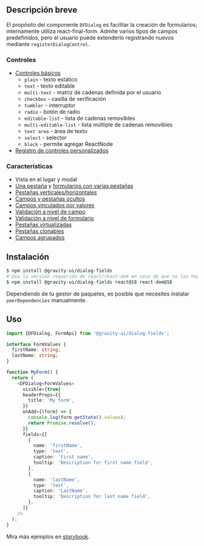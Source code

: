 ## Descripción breve

El propósito del componente `DFDialog` es facilitar la creación de formularios; internamente utiliza react-final-form.
Admite varios tipos de campos predefinidos, pero el usuario puede extenderlo registrando nuevos mediante `registerDialogControl`.

### Controles

- [Controles básicos](https://preview.yandexcloud.dev/dialog-fields/?path=/story/demo-00-base-controls)
  - `plain` - texto estático
  - `text` - texto editable
  - `multi-text` - matriz de cadenas definida por el usuario
  - `checkbox` - casilla de verificación
  - `tumbler` - interruptor
  - `radio` - botón de radio
  - `editable-list` - lista de cadenas removibles
  - `multi-editable-list` - lista múltiple de cadenas removibles
  - `text area` - área de texto
  - `select` - selector
  - `block` - permite agregar ReactNode
- [Registro de controles personalizados](https://preview.yandexcloud.dev/dialog-fields/?path=/story/tutorials-custom-control-registration)

### Características

- Vista en el lugar y modal
- [Una pestaña](https://preview.yandexcloud.dev/dialog-fields/?path=/story/demo-01-one-tab) y [formularios con varias pestañas](https://preview.yandexcloud.dev/dialog-fields/?path=/story/demo-02-several-tab--horizontal-tabs)
- [Pestañas verticales/horizontales](https://preview.yandexcloud.dev/dialog-fields/?path=/story/demo-02-several-tab)
- [Campos y pestañas ocultos](https://preview.yandexcloud.dev/dialog-fields/?path=/story/demo-04-visibility-condition)
- [Campos vinculados por valores](https://preview.yandexcloud.dev/dialog-fields/?path=/story/demo-05-extras-and-linked-fields)
- [Validación a nivel de campo](https://preview.yandexcloud.dev/dialog-fields/?path=/story/demo-06-field-validators)
- [Validación a nivel de formulario](https://preview.yandexcloud.dev/dialog-fields/?path=/story/demo-07-form-validation)
- [Pestañas virtualizadas](https://preview.yandexcloud.dev/dialog-fields/?path=/story/demo-08-virtualized-tabs)
- [Pestañas clonables](https://preview.yandexcloud.dev/dialog-fields/?path=/story/demo-08-cloneable-tabs-)
- [Campos agrupados](https://preview.yandexcloud.dev/dialog-fields/?path=/story/demo-03-sections)

## Instalación

```bash
$ npm install @gravity-ui/dialog-fields
# Usa la versión requerida de react/react-dom en caso de que no las hayas instalado aún
$ npm install @gravity-ui/dialog-fields react@18 react-dom@18
```

Dependiendo de tu gestor de paquetes, es posible que necesites instalar `peerDependencies` manualmente.

## Uso

```ts
import {DFDialog, FormApi} from '@gravity-ui/dialog-fields';

interface FormValues {
  firstName: string;
  lastName: string;
}

function MyForm() {
  return (
    <DFDialog<FormValues>
      visible={true}
      headerProps={{
        title: 'My form',
      }}
      onAdd={(form) => {
        console.log(form.getState().values);
        return Promise.resolve();
      }}
      fields={[
        {
          name: 'firstName',
          type: 'text',
          caption: 'First name',
          tooltip: 'Description for first name field',
        },
        {
          name: 'lastName',
          type: 'text',
          caption: 'LastName',
          tooltip: 'Description for last name field',
        },
      ]}
    />
  );
}
```

Mira más ejemplos en [storybook](https://preview.yandexcloud.dev/dialog-fields).